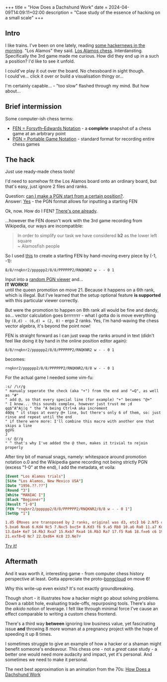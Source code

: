 +++
title = "How Does a Dachshund Work"
date = 2024-04-09T14:09:11+02:00
description = "Case study of the essence of hacking on a small scale"
+++

## Intro

I like trains. I've been on one lately, reading [some hackernews in the morning](https://news.ycombinator.com/item?id=39903738). "Los Alamos" they said. [Los Alamos chess](https://en.wikipedia.org/wiki/Los_Alamos_chess).
Interdansting. Specifically the 3rd game made me curious. How did they end up in a such a position? I'd like to see it unfold.

I could've play it out over the board. No chessboard in sight though.  
I could've... click it over or build a visualisation thingy or...

I'm certainly capable... - "too slow" flashed through my mind. But how about...

## Brief intermission

Some computer-ish chess terms:
- [FEN = Forsyth–Edwards Notation](https://en.wikipedia.org/wiki/Forsyth%E2%80%93Edwards_Notation) - a **complete** snapshot of a chess game at an arbitrary point
- [PGN = Portable Game Notation](https://en.wikipedia.org/wiki/Portable_Game_Notation) - standard format for recording entire chess games

## The hack

Just use ready-made chess tools!

I'd need to somehow fit the Los Alamos board onto an ordinary board, but that's easy, just ignore 2 files and ranks.

Question: [can I make a PGN start from a certain position?](https://www.reddit.com/r/chess/comments/ugsrq1/can_i_make_a_pgn_start_from_a_certain_position/).  
Answer: [Yes](https://en.wikipedia.org/wiki/Portable_Game_Notation#Optional_tag_pairs) - the PGN format allows for inputting a starting FEN

Ok, now. How do I FEN? [There's one already](https://lig-membres.imag.fr/prost/MiniChessResolution/LosAlamos/index.html).

...however the FEN doesn't work with the 3rd game recording from Wikipedia, our ways are incompatible:

> In order to simplify our task we have considered **b2** as the lower left square  
> ~ Alamosfish people

So I used [this](https://www.dailychess.com/chess/chess-fen-viewer.php)  to create a starting FEN by hand-moving every piece by (-1, -1): 
```
8/8/rnqknr2/pppppp2/8/8/PPPPPP2/RNQKNR2 w - - 0 1
```

Input into a [random PGN viewer](https://chesstempo.com/pgn-viewer/) and...  
**IT WORKS!**  
until the queen promotion on move 21. Because it happens on a 6th rank, which is illegal. But I've learned that the setup optional feature **is supported** with this particular viewer correctly.

But were the promotion to happen on 8th rank all would be fine and dandy, so... vector calculation goes brrrrrrrr - what I gotta do is move everything by `(8,d) - (6,d) = (2, 0)` - ergo 2 ranks. Yes, I'm hand-waving the chess vector algebra, it's beyond the point now!

FEN is straight forward as I can just swap the ranks around in text (didn't feel like doing it by hand in the online position editor again):
```
8/8/rnqknr2/pppppp2/8/8/PPPPPP2/RNQKNR2 w - - 0 1
```
becomes:
```
rnqknr2/pppppp2/8/8/PPPPPP2/RNQKNR2/8/8 w - - 0 1
```

For the actual game I needed some vim-fu:
```vim
:s/ /\r/g
" manualy seperate the check (aka "+") from the end and "=Q", as well as "#"
" add @, so that every special line (for example) "+" becomes "@+"
" I know... this sounds complex, however just trust me ;d
qq$^A^Aj|q " the ^A being Ctrl+A aka increment
40@q " it stops at every @+ line, but there's only 6 of them, so: just rinse and repeat until the end
" if there were more: I'll combine this macro with another one that skips a line
ggVG
J
:s/ @//g
" ^ that's why I've added the @ then, makes it trivial to rejoin properly
```

After tiny bit of manual snags, namely: whitespace around promotion notation o.0 and the Wikipedia game recording not being strictly PGN (excess "1-0" at the end), I add the metadata, et voila:

```toml
[Event "Los Alamos trials"]
[Site "Los Alamos, New Mexico USA"]
[Date "1956.??.??"]
[Round "3"]
[White "MANIAC I"]
[Black "Beginner"]
[Result "1-0"]
[FEN "rnqknr2/pppppp2/8/8/PPPPPP2/RNQKNR2/8/8 w - - 0 1"]
[SetUp "1"]

1.d5 {Moves are transposed by 2 ranks, original was d3, etc} b6 2.Nf5 d6 3.b5 e6 4.Ne3 a6
5.bxa6 Nxa6 6.Kd4 Nc5 7.Nxc5 bxc5+ 8.Kd3 f6 9.a5 Rb8 10.a6 Ra8 11.a7 Kd7 12.Qa5 Qb7
13.Qa4+ Ke7 14.Rb3 Rxa7 15.Rxb7 Rxa4 16.Rb3 Ra7 17.f5 Ra6 18.fxe6 c6 19.Nf5+ Kd8 20.e7+ Kd7
21.exf8=Q Nc7 22.Qxd6+ Kc8 23.Ne7#
```

[Try it!](https://chesstempo.com/pgn-viewer/)

## Aftermath

And it was worth it, interesting game - from computer chess history perspective at least. Gotta appreciate the proto-[bongcloud](https://en.wikipedia.org/wiki/Bongcloud_Attack) on move 6!

Why this write-up even exists? It's not exactly groundbreaking.

Though short - it illustrates how a hacker might go about solving problems. Down a rabbit hole, evaluating trade-offs, repurposing tools. There's also the *aikido* notion of leverage. I felt like through minimal force I've cause an effect comparable to writing a custom chess frontend.

There's a third way **between** ignoring low business value, yet fascinating issue **and** throwing 8 more woman at a pregnancy project with the hope of speeding it up 8 times.

I sometimes struggle to give an example of how a hacker or a shaman might benefit someone's endeavour. This chess one - not a *great* case study - a better one would need more audacity and impact, yet it's personal. And sometimes we need to make it personal.

The next best approximation is an animation from the 70s: [How Does a Dachshund Work](https://www.youtube.com/watch?v=r16GL3N4PdM)
